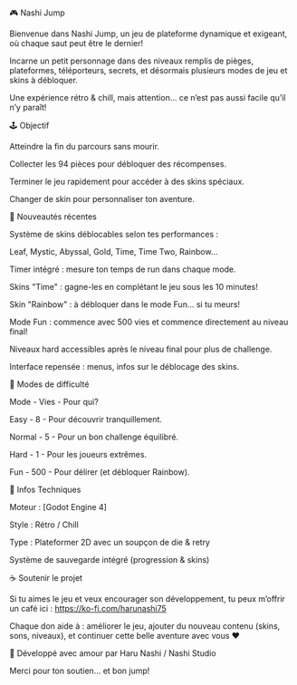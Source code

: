 🎮 Nashi Jump

Bienvenue dans Nashi Jump, un jeu de plateforme dynamique et exigeant, où chaque saut peut être le dernier!

Incarne un petit personnage dans des niveaux remplis de pièges, plateformes, téléporteurs, secrets, et désormais plusieurs modes de jeu et skins à débloquer.

Une expérience rétro & chill, mais attention… ce n’est pas aussi facile qu’il n’y paraît!


🕹️ Objectif

Atteindre la fin du parcours sans mourir.

Collecter les 94 pièces pour débloquer des récompenses.

Terminer le jeu rapidement pour accéder à des skins spéciaux.

Changer de skin pour personnaliser ton aventure.


🌟 Nouveautés récentes

Système de skins déblocables selon tes performances :

Leaf, Mystic, Abyssal, Gold, Time, Time Two, Rainbow...

Timer intégré : mesure ton temps de run dans chaque mode.

Skins "Time" : gagne-les en complétant le jeu sous les 10 minutes!

Skin "Rainbow" : à débloquer dans le mode Fun... si tu meurs!

Mode Fun : commence avec 500 vies et commence directement au niveau final!

Niveaux hard accessibles après le niveau final pour plus de challenge.

Interface repensée : menus, infos sur le déblocage des skins.


🔧 Modes de difficulté

Mode - Vies - Pour qui?

Easy - 8 - Pour découvrir tranquillement.

Normal - 5 - Pour un bon challenge équilibré.

Hard - 1 - Pour les joueurs extrêmes.

Fun - 500 - Pour délirer (et débloquer Rainbow).


👾 Infos Techniques

Moteur : [Godot Engine 4]

Style : Rétro / Chill

Type : Plateformer 2D avec un soupçon de die & retry

Système de sauvegarde intégré (progression & skins)


☕ Soutenir le projet

Si tu aimes le jeu et veux encourager son développement, tu peux m’offrir un café ici : https://ko-fi.com/harunashi75

Chaque don aide à : améliorer le jeu, ajouter du nouveau contenu (skins, sons, niveaux), et continuer cette belle aventure avec vous ❤️


👤 Développé avec amour par Haru Nashi / Nashi Studio

Merci pour ton soutien… et bon jump!
